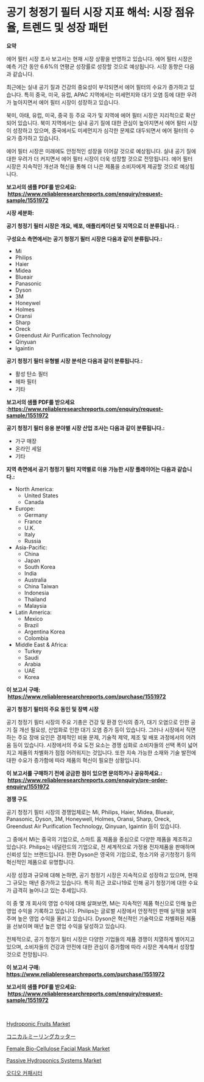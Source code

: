 <p><h1>공기 청정기 필터 시장 지표 해석: 시장 점유율, 트렌드 및 성장 패턴</h1></p><p><strong>요약</strong></p>
<p><p>에어 필터 시장 조사 보고서는 현재 시장 상황을 반영하고 있습니다. 에어 필터 시장은 예측 기간 동안 6.6%의 연평균 성장률로 성장할 것으로 예상됩니다. 시장 동향은 다음과 같습니다. </p><p>최근에는 실내 공기 질과 건강의 중요성이 부각되면서 에어 필터의 수요가 증가하고 있습니다. 특히 중국, 미국, 유럽, APAC 지역에서는 미세먼지와 대기 오염 등에 대한 우려가 높아지면서 에어 필터 시장이 성장하고 있습니다.</p><p>북미, 아태, 유럽, 미국, 중국 등 주요 국가 및 지역에 에어 필터 시장은 지리적으로 확산되어 있습니다. 북미 지역에서는 실내 공기 질에 대한 관심이 높아지면서 에어 필터 시장이 성장하고 있으며, 중국에서도 미세먼지가 심각한 문제로 대두되면서 에어 필터의 수요가 증가하고 있습니다.</p><p>에어 필터 시장은 미래에도 안정적인 성장을 이어갈 것으로 예상됩니다. 실내 공기 질에 대한 우려가 더 커지면서 에어 필터 시장이 더욱 성장할 것으로 전망됩니다. 에어 필터 시장은 지속적인 개선과 혁신을 통해 더 나은 제품을 소비자에게 제공할 것으로 예상됩니다.</p></p>
<p><strong>보고서의 샘플 PDF를 받으세요: &nbsp;<a href="https://www.reliableresearchreports.com/enquiry/request-sample/1551972">https://www.reliableresearchreports.com/enquiry/request-sample/1551972</a></strong></p>
<p><strong>시장 세분화:</strong></p>
<p><strong> 공기 청정기 필터 시장은 개요, 배포, 애플리케이션 및 지역으로 더 분류됩니다. :</strong></p>
<p><strong>구성요소 측면에서는 공기 청정기 필터 시장은 다음과 같이 분류됩니다.:</strong></p>
<p><ul><li>Mi</li><li>Philips</li><li>Haier</li><li>Midea</li><li>Blueair</li><li>Panasonic</li><li>Dyson</li><li>3M</li><li>Honeywel</li><li>Holmes</li><li>Oransi</li><li>Sharp</li><li>Oreck</li><li>Greendust Air Purification Technology</li><li>Qinyuan</li><li>Igaintin</li></ul></p>
<p><strong> 공기 청정기 필터 유형별 시장 분석은 다음과 같이 분류됩니다.:</strong></p>
<p><ul><li>활성 탄소 필터</li><li>헤파 필터</li><li>기타</li></ul></p>
<p><strong>보고서의 샘플 PDF를 받으세요 :<a href="https://www.reliableresearchreports.com/enquiry/request-sample/1551972">https://www.reliableresearchreports.com/enquiry/request-sample/1551972</a></strong></p>
<p><strong> 공기 청정기 필터 응용 분야별 시장 산업 조사는 다음과 같이 분류됩니다.:</strong></p>
<p><ul><li>가구 매장</li><li>온라인 세일</li><li>기타</li></ul></p>
<p><strong>지역 측면에서 공기 청정기 필터 지역별로 이용 가능한 시장 플레이어는 다음과 같습니다.:</strong></p>
<p><ul>
    <li>
        North America:
        <ul>
            <li>United States</li>
            <li>Canada</li>
        </ul>
    </li>
    <li>
        Europe:
        <ul>
            <li>Germany</li>
            <li>France</li>
            <li>U.K.</li>
            <li>Italy</li>
            <li>Russia</li>
        </ul>
    </li>
    <li>
        Asia-Pacific:
        <ul>
            <li>China</li>
            <li>Japan</li>
            <li>South Korea</li>
            <li>India</li>
            <li>Australia</li>
            <li>China Taiwan</li>
            <li>Indonesia</li>
            <li>Thailand</li>
            <li>Malaysia</li>
        </ul>
    </li>
    <li>
        Latin America:
        <ul>
            <li>Mexico</li>
            <li>Brazil</li>
            <li>Argentina Korea</li>
            <li>Colombia</li>
        </ul>
    </li>
    <li>
        Middle East & Africa:
        <ul>
            <li>Turkey</li>
            <li>Saudi</li>
            <li>Arabia</li>
            <li>UAE</li>
            <li>Korea</li>
        </ul>
    </li>
    </ul></p>
<p><strong>이 보고서 구매: &nbsp;<a href="https://www.reliableresearchreports.com/purchase/1551972">https://www.reliableresearchreports.com/purchase/1551972</a></strong></p>
<p><strong>공기 청정기 필터의 주요 동인 및 장벽 시장</strong></p>
<p><p>공기 청정기 필터 시장의 주요 기총은 건강 및 환경 인식의 증가, 대기 오염으로 인한 공기 질 개선 필요성, 산업화로 인한 대기 오염 증가 등이 있습니다. 그러나 시장에서 직면하는 주요 장애 요인은 경제적인 비용 문제, 기술적 제약, 제조 및 배포 과정에서의 어려움 등이 있습니다. 시장에서의 주요 도전 요소는 경쟁 심화로 소비자들의 선택 폭이 넓어지고 제품의 차별화가 점점 어려워지는 것입니다. 또한 지속 가능한 소재와 기술 발전에 대한 수요가 증가함에 따라 제품의 혁신이 필요한 상황입니다.</p></p>
<p><strong>이 보고서를 구매하기 전에 궁금한 점이 있으면 문의하거나 공유하세요.: &nbsp;<a href="https://www.reliableresearchreports.com/enquiry/pre-order-enquiry/1551972">https://www.reliableresearchreports.com/enquiry/pre-order-enquiry/1551972</a></strong></p>
<p><strong>경쟁 구도</strong></p>
<p><p>공기 청정기 필터 시장의 경쟁업체로는 Mi, Philips, Haier, Midea, Blueair, Panasonic, Dyson, 3M, Honeywell, Holmes, Oransi, Sharp, Oreck, Greendust Air Purification Technology, Qinyuan, Igaintin 등이 있습니다.</p><p>그 중에서 Mi는 중국의 기업으로, 스마트 홈 제품을 중심으로 다양한 제품을 제조하고 있습니다. Philips는 네덜란드의 기업으로, 전 세계적으로 가정용 전자제품을 판매하며 신뢰성 있는 브랜드입니다. 한편 Dyson은 영국의 기업으로, 청소기와 공기청정기 등의 혁신적인 제품으로 유명합니다.</p><p>시장 성장과 규모에 대해 논하면, 공기 청정기 시장은 지속적으로 성장하고 있으며, 현재 그 규모는 매년 증가하고 있습니다. 특히 최근 코로나19로 인해 공기 청정기에 대한 수요가 급격히 늘어나고 있는 추세입니다.</p><p>이 중 몇 개 회사의 영업 수익에 대해 살펴보면, Mi는 지속적인 제품 혁신으로 인해 높은 영업 수익을 기록하고 있습니다. Philips는 글로벌 시장에서 안정적인 판매 실적을 보여주며 높은 영업 수익을 올리고 있습니다. Dyson은 혁신적인 기술력으로 차별화된 제품을 선보이며 매년 높은 영업 수익을 달성하고 있습니다.</p><p>전체적으로, 공기 청정기 필터 시장은 다양한 기업들의 제품 경쟁이 치열하게 벌어지고 있으며, 소비자들의 건강과 안전에 대한 관심이 증가함에 따라 시장은 계속해서 성장할 것으로 전망됩니다.</p></p>
<p><strong>이 보고서 구매: &nbsp; <a href="https://www.reliableresearchreports.com/purchase/1551972">https://www.reliableresearchreports.com/purchase/1551972</a></strong></p>
<p><strong>보고서의 샘플 PDF를 받으세요: &nbsp;<a href="https://www.reliableresearchreports.com/enquiry/request-sample/1551972">https://www.reliableresearchreports.com/enquiry/request-sample/1551972</a></strong><strong></strong></p>
<p>&nbsp;</p>
<p><p><a href="https://issuu.com/reportprime-2/docs/hydroponic-fruits-market-size-2030.pptx">Hydroponic Fruits Market</a></p><p><a href="https://medium.com/@rebekaanderson14/%E5%86%86%E9%8C%90%E5%BD%A2%E3%83%95%E3%83%A9%E3%82%A4%E3%82%B9%E3%82%AB%E3%83%83%E3%82%BF%E3%83%BC%E5%B8%82%E5%A0%B4%E3%81%AF-%E5%B8%82%E5%A0%B4%E3%82%B7%E3%82%A7%E3%82%A2-%E3%82%B5%E3%82%A4%E3%82%BA-%E3%81%8A%E3%82%88%E3%81%B32031%E5%B9%B4%E3%81%BE%E3%81%A7%E3%81%AE%E4%BA%88%E6%B8%AC%E3%82%92%E9%87%8D%E7%82%B9%E3%81%AB%E3%81%97%E3%81%A6%E3%81%84%E3%81%BE%E3%81%99-af25024fbd47">コニカルミーリングカッター</a></p><p><a href="https://github.com/joannagoyvaerts/Market-Research-Report-List-2/blob/main/female-bio-cellulose-facial-mask-market.md">Female Bio-Cellulose Facial Mask Market</a></p><p><a href="https://issuu.com/reportprime-2/docs/passive-hydroponics-systems-market-size-2030.pptx">Passive Hydroponics Systems Market</a></p><p><a href="https://github.com/vskv4779xr1/Market-Research-Report-List-1/blob/main/92987027004.md">오디오 커패시터</a></p></p>